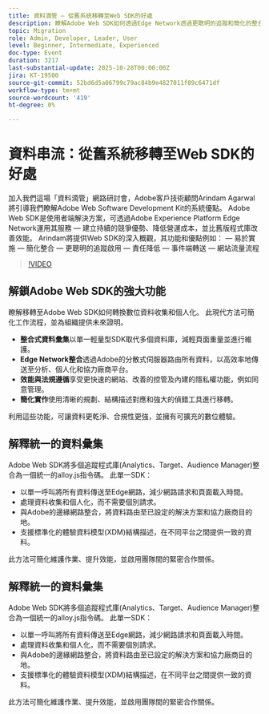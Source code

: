 ```yaml
---
title: 資料滴管 — 從舊系統移轉至Web SDK的好處
description: 瞭解Adobe Web SDK如何透過Edge Network透過更聰明的追蹤和簡化的整合，來簡化實作、提升效能及降低成本。
topic: Migration
role: Admin, Developer, Leader, User
level: Beginner, Intermediate, Experienced
doc-type: Event
duration: 3217
last-substantial-update: 2025-10-28T00:00:00Z
jira: KT-19500
source-git-commit: 52bd6d5a06799c79ac84b9e4827011f89c6471df
workflow-type: tm+mt
source-wordcount: '419'
ht-degree: 0%

---
```



# 資料串流：從舊系統移轉至Web SDK的好處

加入我們這場「資料滴管」網路研討會，Adobe客戶技術顧問Arindam Agarwal將引導我們瞭解Adobe Web Software Development Kit的系統優點。 Adobe Web SDK是使用者端解決方案，可透過Adobe Experience Platform Edge Network運用其服務 — 建立持續的競爭優勢、降低營運成本，並比舊版程式庫改善效能。 Arindam將提供Web SDK的深入概觀，其功能和優點例如： — 易於實施 — 簡化整合 — 更聰明的追蹤啟用 — 責任降低 — 事件端轉送 — 網站流量流程

>[!VIDEO](https://video.tv.adobe.com/v/3476271/?learn=on&enablevpops)

## 解鎖Adobe Web SDK的強大功能

瞭解移轉至Adobe Web SDK如何轉換數位資料收集和個人化。 此現代方法可簡化工作流程，並為組織提供未來證明。

* **整合式資料彙集**&#x200B;以單一輕量型SDK取代多個資料庫，減輕頁面重量並進行維護。
* **Edge Network整合**&#x200B;透過Adobe的分散式伺服器路由所有資料，以高效率地傳送至分析、個人化和協力廠商平台。
* **效能與法規遵循**&#x200B;享受更快速的網站、改善的控管及內建的隱私權功能，例如同意管理。
* **簡化實作**&#x200B;使用清晰的規劃、結構描述對應和強大的偵錯工具進行移轉。

利用這些功能，可讓資料更乾淨、合規性更強，並擁有可擴充的數位體驗。

## 解釋統一的資料彙集

Adobe Web SDK將多個追蹤程式庫(Analytics、Target、Audience Manager)整合為一個統一的alloy.js指令碼。 此單一SDK：

* 以單一呼叫將所有資料傳送至Edge網路，減少網路請求和頁面載入時間。
* 處理資料收集和個人化，而不需要個別請求。
* 與Adobe的邊緣網路整合，將資料路由至已設定的解決方案和協力廠商目的地。
* 支援標準化的體驗資料模型(XDM)結構描述，在不同平台之間提供一致的資料。

此方法可簡化維護作業、提升效能，並啟用團隊間的緊密合作關係。

## 解釋統一的資料彙集

Adobe Web SDK將多個追蹤程式庫(Analytics、Target、Audience Manager)整合為一個統一的alloy.js指令碼。 此單一SDK：

* 以單一呼叫將所有資料傳送至Edge網路，減少網路請求和頁面載入時間。
* 處理資料收集和個人化，而不需要個別請求。
* 與Adobe的邊緣網路整合，將資料路由至已設定的解決方案和協力廠商目的地。
* 支援標準化的體驗資料模型(XDM)結構描述，在不同平台之間提供一致的資料。

此方法可簡化維護作業、提升效能，並啟用團隊間的緊密合作關係。


